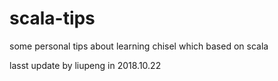 # scala-tips
some personal tips about learning chisel which based on scala

lasst update by liupeng in 2018.10.22
